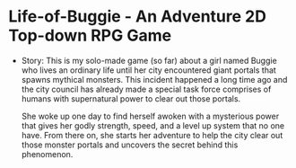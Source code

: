 # Life-of-Buggie - An Adventure 2D Top-down RPG Game

- Story:
  This is my solo-made game (so far) about a girl named Buggie who lives an ordinary life until her city encountered giant portals that spawns mythical monsters. This    incident happened a long time ago and the city council has already made a special task force comprises of humans with supernatural power to clear out those portals. 

  She woke up one day to find herself awoken with a mysterious power that gives her godly strength, speed, and a level up system that no one have. From there on, she starts her adventure to help the city clear out those monster portals and uncovers the secret behind this phenomenon. 


